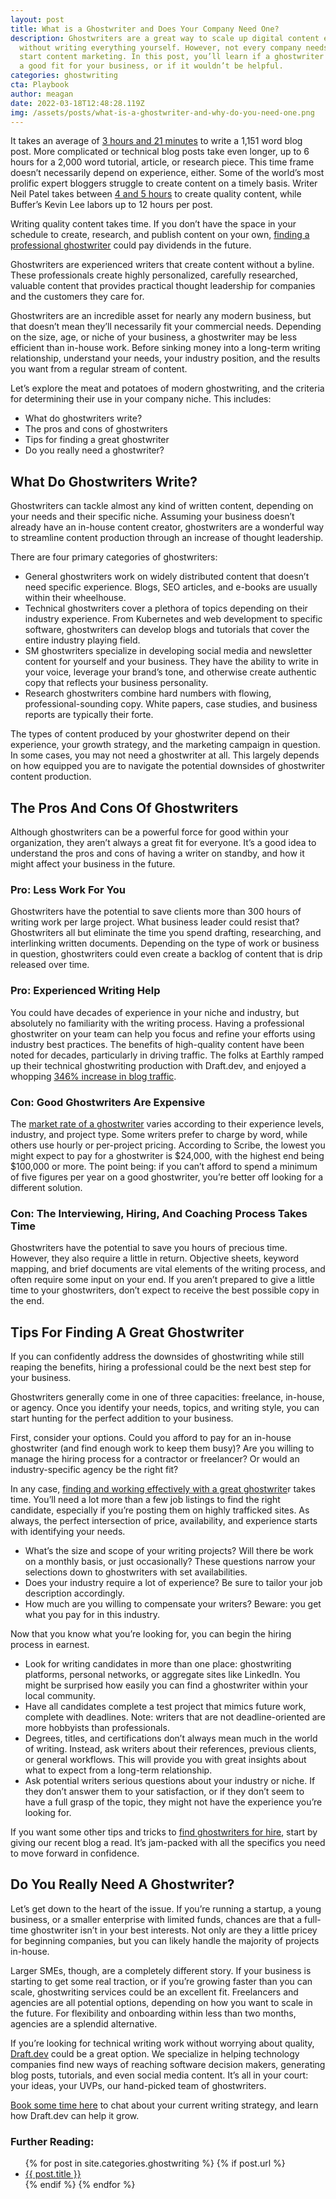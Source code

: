 ```yaml
---
layout: post
title: What is a Ghostwriter and Does Your Company Need One?
description: Ghostwriters are a great way to scale up digital content efforts
  without writing everything yourself. However, not every company needs one to
  start content marketing. In this post, you’ll learn if a ghostwriter would be
  a good fit for your business, or if it wouldn’t be helpful.
categories: ghostwriting
cta: Playbook
author: meagan
date: 2022-03-18T12:48:28.119Z
img: /assets/posts/what-is-a-ghostwriter-and-why-do-you-need-one.png
---
```

It takes an average of [3 hours and 21 minutes](https://zenpost.com/blog/how-long-to-write-blog-post/) to write a 1,151 word blog post. More complicated or technical blog posts take even longer, up to 6 hours for a 2,000 word tutorial, article, or research piece. This time frame doesn’t necessarily depend on experience, either. Some of the world’s most prolific expert bloggers struggle to create content on a timely basis. Writer Neil Patel takes between [4 and 5 hours](https://authoritymarketing.com/blog/blogging/16-experts-answer-how-long-should-it-take-to-write-a-blog-post/) to create quality content, while Buffer’s Kevin Lee labors up to 12 hours per post.

Writing quality content takes time. If you don’t have the space in your schedule to create, research, and publish content on your own, [finding a professional ghostwriter](https://draft.dev/learn/finding-ghostwriters-for-hire) could pay dividends in the future. 

Ghostwriters are experienced writers that create content without a byline. These professionals create highly personalized, carefully researched, valuable content that provides practical thought leadership for companies and the customers they care for.

Ghostwriters are an incredible asset for nearly any modern business, but that doesn’t mean they’ll necessarily fit your commercial needs. Depending on the size, age, or niche of your business, a ghostwriter may be less efficient than in-house work. Before sinking money into a long-term writing relationship, understand your needs, your industry position, and the results you want from a regular stream of content.

Let’s explore the meat and potatoes of modern ghostwriting, and the criteria for determining their use in your company niche. This includes:

* What do ghostwriters write?
* The pros and cons of ghostwriters
* Tips for finding a great ghostwriter
* Do you really need a ghostwriter?

## What Do Ghostwriters Write?

Ghostwriters can tackle almost any kind of written content, depending on your needs and their specific niche. Assuming your business doesn’t already have an in-house content creator, ghostwriters are a wonderful way to streamline content production through an increase of thought leadership.

There are four primary categories of ghostwriters:

* General ghostwriters work on widely distributed content that doesn’t need specific experience. Blogs, SEO articles, and e-books are usually within their wheelhouse.
* Technical ghostwriters cover a plethora of topics depending on their industry experience. From Kubernetes and web development to specific software, ghostwriters can develop blogs and tutorials that cover the entire industry playing field.
* SM ghostwriters specialize in developing social media and newsletter content for yourself and your business. They have the ability to write in your voice, leverage your brand’s tone, and otherwise create authentic copy that reflects your business personality.
* Research ghostwriters combine hard numbers with flowing, professional-sounding copy. White papers, case studies, and business reports are typically their forte.

The types of content produced by your ghostwriter depend on their experience, your growth strategy, and the marketing campaign in question. In some cases, you may not need a ghostwriter at all. This largely depends on how equipped you are to navigate the potential downsides of ghostwriter content production.

## The Pros And Cons Of Ghostwriters

Although ghostwriters can be a powerful force for good within your organization, they aren’t always a great fit for everyone. It’s a good idea to understand the pros and cons of having a writer on standby, and how it might affect your business in the future.

### Pro: Less Work For You

Ghostwriters have the potential to save clients more than 300 hours of writing work per large project. What business leader could resist that? Ghostwriters all but eliminate the time you spend drafting, researching, and interlinking written documents. Depending on the type of work or business in question, ghostwriters could even create a backlog of content that is drip released over time. 

### Pro: Experienced Writing Help

You could have decades of experience in your niche and industry, but absolutely no familiarity with the writing process. Having a professional ghostwriter on your team can help you focus and refine your efforts using industry best practices. The benefits of high-quality content have been noted for decades, particularly in driving traffic. The folks at Earthly ramped up their technical ghostwriting production with Draft.dev, and enjoyed a whopping [346% increase in blog traffic](https://draft.dev/learn/creating-high-quality-technical-content-increases-blog-traffic).

### Con: Good Ghostwriters Are Expensive

The [market rate of a ghostwriter](https://scribemedia.com/business-book-ghostwriter/) varies according to their experience levels, industry, and project type. Some writers prefer to charge by word, while others use hourly or per-project pricing. According to Scribe, the lowest you might expect to pay for a ghostwriter is $24,000, with the highest end being $100,000 or more. The point being: if you can’t afford to spend a minimum of five figures per year on a good ghostwriter, you’re better off looking for a different solution.

### Con: The Interviewing, Hiring, And Coaching Process Takes Time

Ghostwriters have the potential to save you hours of precious time. However, they also require a little in return. Objective sheets, keyword mapping, and brief documents are vital elements of the writing process, and often require some input on your end. If you aren’t prepared to give a little time to your ghostwriters, don’t expect to receive the best possible copy in the end.

## Tips For Finding A Great Ghostwriter

If you can confidently address the downsides of ghostwriting while still reaping the benefits, hiring a professional could be the next best step for your business. 

Ghostwriters generally come in one of three capacities: freelance, in-house, or agency. Once you identify your needs, topics, and writing style, you can start hunting for the perfect addition to your business. 

First, consider your options. Could you afford to pay for an in-house ghostwriter (and find enough work to keep them busy)? Are you willing to manage the hiring process for a contractor or freelancer? Or would an industry-specific agency be the right fit?

In any case, [finding and working effectively with a great ghostwrite](https://draft.dev/learn/working-effectively-with-ghost-blog-writers)r takes time. You’ll need a lot more than a few job listings to find the right candidate, especially if you’re posting them on highly trafficked sites. As always, the perfect intersection of price, availability, and experience starts with identifying your needs.

* What’s the size and scope of your writing projects? Will there be work on a monthly basis, or just occasionally? These questions narrow your selections down to ghostwriters with set availabilities.
* Does your industry require a lot of experience? Be sure to tailor your job description accordingly.
* How much are you willing to compensate your writers? Beware: you get what you pay for in this industry.

Now that you know what you’re looking for, you can begin the hiring process in earnest.

* Look for writing candidates in more than one place: ghostwriting platforms, personal networks, or aggregate sites like LinkedIn. You might be surprised how easily you can find a ghostwriter within your local community.
* Have all candidates complete a test project that mimics future work, complete with deadlines. Note: writers that are not deadline-oriented are more hobbyists than professionals.
* Degrees, titles, and certifications don’t always mean much in the world of writing. Instead, ask writers about their references, previous clients, or general workflows. This will provide you with great insights about what to expect from a long-term relationship.
* Ask potential writers serious questions about your industry or niche. If they don’t answer them to your satisfaction, or if they don’t seem to have a full grasp of the topic, they might not have the experience you’re looking for.

If you want some other tips and tricks to [find ghostwriters for hire](https://draft.dev/learn/finding-ghostwriters-for-hire), start by giving our recent blog a read. It’s jam-packed with all the specifics you need to move forward in confidence.

## Do You Really Need A Ghostwriter?

Let’s get down to the heart of the issue. If you’re running a startup, a young business, or a smaller enterprise with limited funds, chances are that a full-time ghostwriter isn’t in your best interests. Not only are they a little pricey for beginning companies, but you can likely handle the majority of projects in-house.

Larger SMEs, though, are a completely different story. If your business is starting to get some real traction, or if you’re growing faster than you can scale, ghostwriting services could be an excellent fit. Freelancers and agencies are all potential options, depending on how you want to scale in the future. For flexibility and onboarding within less than two months, agencies are a splendid alternative.

If you’re looking for technical writing work without worrying about quality, [Draft.dev](https://draft.dev/) could be a great option. We specialize in helping technology companies find new ways of reaching software decision makers, generating blog posts, tutorials, and even social media content. It’s all in your court: your ideas, your UVPs, our hand-picked team of ghostwriters. 

[Book some time here](https://draft.dev/call) to chat about your current writing strategy, and learn how Draft.dev can help it grow.

### Further Reading:
<ul>
  {% for post in site.categories.ghostwriting %}
    {% if post.url %}
        <li><a href="{{post.url | prepend: site.baseurl}}">{{ post.title }}</a></li>
    {% endif %}
  {% endfor %}
</ul>
